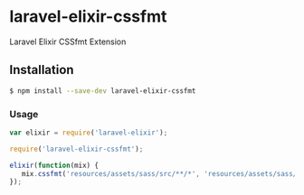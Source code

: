 # laravel-elixir-cssfmt

Laravel Elixir CSSfmt Extension

## Installation

```sh
$ npm install --save-dev laravel-elixir-cssfmt
```

### Usage

```javascript
var elixir = require('laravel-elixir');

require('laravel-elixir-cssfmt');

elixir(function(mix) {
   mix.cssfmt('resources/assets/sass/src/**/*', 'resources/assets/sass/dist');
});
```

